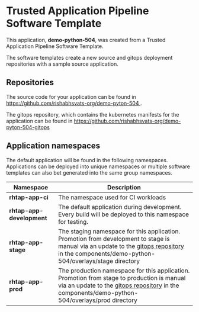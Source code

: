 # Trusted Application Pipeline Software Template

This application, **demo-python-504**, was created from a Trusted Application Pipeline Software Template.

The software templates create a new source and gitops deployment repositories with a sample source application. 

## Repositories

The source code for your application can be found in [https://github.com/rishabhsvats-org/demo-pyton-504 ](https://github.com/rishabhsvats-org/demo-pyton-504 ).
 
The gitops repository, which contains the kubernetes manifests for the application can be found in 
[https://github.com/rishabhsvats-org/demo-pyton-504-gitops ](https://github.com/rishabhsvats-org/demo-pyton-504-gitops ) 

## Application namespaces 

The default application will be found in the following namespaces. Applications can be deployed into unique namespaces or multiple software templates can also bet generated into the same group namespaces.  

|  Namespace   |  Description   |  
| -------- | -------- |
| **rhtap-app-ci** | The namespace used for CI workloads |
| **rhtap-app-development** | The default application during development. Every build will be deployed to this namespace for testing. |
| **rhtap-app-stage** | The staging namespace for this application. Promotion from development to stage is manual via an update to the [gitops repository](https://github.com/rishabhsvats-org/demo-pyton-504-gitops ) in the components/demo-python-504/overlays/stage directory |
| **rhtap-app-prod** | The production namespace for this application. Promotion from stage to production is manual via an update to the [gitops repository](https://github.com/rishabhsvats-org/demo-pyton-504-gitops ) in the components/demo-python-504/overlays/prod directory |